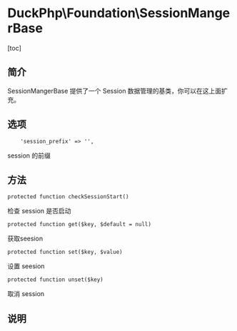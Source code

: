 # DuckPhp\Foundation\SessionMangerBase
[toc]

## 简介

SessionMangerBase 提供了一个 Session 数据管理的基类，你可以在这上面扩充。
## 选项

        'session_prefix' => '',
session 的前缀
## 方法

    protected function checkSessionStart()
检查 session 是否启动

    protected function get($key, $default = null)
获取seesion

    protected function set($key, $value)
设置 seesion

    protected function unset($key)
取消 session

## 说明
